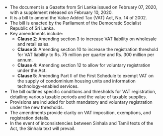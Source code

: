 - The document is a Gazette from Sri Lanka issued on February 07, 2020, with a supplement released on February 10, 2020.
- It is a bill to amend the Value Added Tax (VAT) Act, No. 14 of 2002.
- The bill is enacted by the Parliament of the Democratic Socialist Republic of Sri Lanka.
- Key amendments include:
  - **Clause 2**: Amending section 3 to increase VAT liability on wholesale and retail sales.
  - **Clause 3**: Amending section 10 to increase the registration threshold for VAT liability to Rs. 75 million per quarter and Rs. 300 million per annum.
  - **Clause 4**: Amending section 12 to allow for voluntary registration under the Act.
  - **Clause 5**: Amending Part II of the First Schedule to exempt VAT on the supply of condominium housing units and information technology-enabled services.
- The bill outlines specific conditions and thresholds for VAT registration, detailing various taxable periods and the value of taxable supplies.
- Provisions are included for both mandatory and voluntary registration under the new thresholds.
- The amendments provide clarity on VAT imposition, exemptions, and registration details.
- In the event of inconsistencies between Sinhala and Tamil texts of the Act, the Sinhala text will prevail.